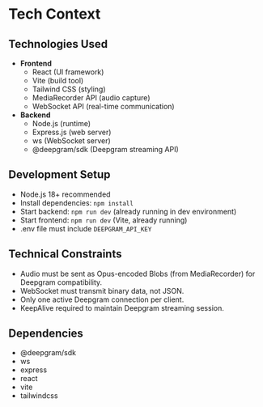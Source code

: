 # Tech Context

## Technologies Used

- **Frontend**
  - React (UI framework)
  - Vite (build tool)
  - Tailwind CSS (styling)
  - MediaRecorder API (audio capture)
  - WebSocket API (real-time communication)
- **Backend**
  - Node.js (runtime)
  - Express.js (web server)
  - ws (WebSocket server)
  - @deepgram/sdk (Deepgram streaming API)

## Development Setup

- Node.js 18+ recommended
- Install dependencies: `npm install`
- Start backend: `npm run dev` (already running in dev environment)
- Start frontend: `npm run dev` (Vite, already running)
- .env file must include `DEEPGRAM_API_KEY`

## Technical Constraints

- Audio must be sent as Opus-encoded Blobs (from MediaRecorder) for Deepgram compatibility.
- WebSocket must transmit binary data, not JSON.
- Only one active Deepgram connection per client.
- KeepAlive required to maintain Deepgram streaming session.

## Dependencies

- @deepgram/sdk
- ws
- express
- react
- vite
- tailwindcss

